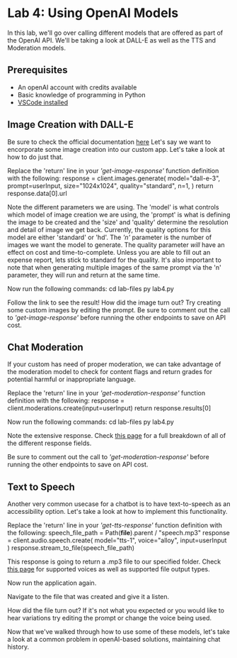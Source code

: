 # Lab 4: Using OpenAI Models
In this lab, we'll go over calling different models that are offered as part of the OpenAI API. We'll be taking a look at DALL-E as well as the TTS and Moderation models. 

## Prerequisites
* An openAI account with credits available
* Basic knowledge of programming in Python
* [VSCode installed](https://code.visualstudio.com/download)

## Image Creation with DALL-E
Be sure to check the official documentation [here](https://platform.openai.com/docs/guides/images/introduction)
Let's say we want to encorporate some image creation into our custom app. Let's take a look at how to do just that.

Replace the 'return' line in your _'get-image-response'_ function definition with the following:
  response = client.images.generate(
    model="dall-e-3",
    prompt=userInput,
    size="1024x1024",
    quality="standard",
    n=1,
  )
  return response.data[0].url

Note the different parameters we are using. The 'model' is what controls which model of image creation we are using, the 'prompt' is what is defining the image to be created and the 'size' and 'quality' determine the resolution and detail of image we get back. Currently, the quality options for this model are either 'standard' or 'hd'. The _'n'_ parameter is the number of images we want the model to generate. The quality parameter _will_ have an effect on cost and time-to-complete. Unless you are able to fill out an expense report, lets stick to standard for the quality. It's also important to note that when generating multiple images of the same prompt via the 'n' parameter, they will run and return at the same time.

Now run the following commands:
    cd lab-files
    py lab4.py

Follow the link to see the result! How did the image turn out? Try creating some custom images by editing the prompt. Be sure to comment out the call to _'get-image-response'_ before running the other endpoints to save on API cost.

## Chat Moderation
If your custom has need of proper moderation, we can take advantage of the moderation model to check for content flags and return grades for potential harmful or inappropriate language.

Replace the 'return' line in your _'get-moderation-response'_ function definition with the following:
  response = client.moderations.create(input=userInput)
  return response.results[0]

Now run the following commands:
    cd lab-files
    py lab4.py

Note the extensive response. Check [this page](https://platform.openai.com/docs/guides/moderation/overview) for a full breakdown of all of the different response fields. 

Be sure to comment out the call to _'get-moderation-response'_ before running the other endpoints to save on API cost.

## Text to Speech
Another very common usecase for a chatbot is to have text-to-speech as an accessibility option. Let's take a look at how to implement this functionality.

Replace the 'return' line in your _'get-tts-response'_ function definition with the following:
  speech_file_path = Path(__file__).parent / "speech.mp3"
  response = client.audio.speech.create(
    model="tts-1",
    voice="alloy",
    input=userInput
  )
  response.stream_to_file(speech_file_path)

This response is going to return a .mp3 file to our specified folder. Check [this page](https://platform.openai.com/docs/guides/text-to-speech) for supported voices as well as supported file output types.

Now run the application again.

Navigate to the file that was created and give it a listen.

How did the file turn out? If it's not what you expected or you would like to hear variations try editing the prompt or change the voice being used. 

Now that we've walked through how to use some of these models, let's take a look at a common problem in openAI-based solutions, maintaining chat history.